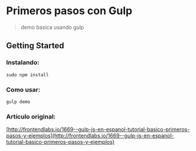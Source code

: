 # Primeros pasos con Gulp 

> demo basica usando gulp  

## Getting Started

### Instalando:

```
sudo npm install 
```

### Como usar:

```
gulp demo
```


### Artículo original:

[http://frontendlabs.io/1669--gulp-js-en-espanol-tutorial-basico-primeros-pasos-y-ejemplos](http://frontendlabs.io/1669--gulp-js-en-espanol-tutorial-basico-primeros-pasos-y-ejemplos)
